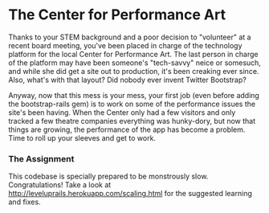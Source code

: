 # The Center for Performance Art

Thanks to your STEM background and a poor decision to "volunteer" at a recent board meeting, you've been placed in charge of the technology platform for the local Center for Performance Art. The last person in charge of the platform may have been someone's "tech-savvy" neice or somesuch, and while she did get a site out to production, it's been creaking ever since. Also, what's with that layout? Did nobody ever invent Twitter Bootstrap?

Anyway, now that this mess is your mess, your first job (even before adding the bootstrap-rails gem) is to work on some of the performance issues the site's been having. When the Center only had a few visitors and only tracked a few theatre companies everything was hunky-dory, but now that things are growing, the performance of the app has become a problem. Time to roll up your sleeves and get to work.

### The Assignment

This codebase is specially prepared to be monstrously slow. Congratulations! Take a look at http://leveluprails.herokuapp.com/scaling.html for the suggested learning and fixes.
